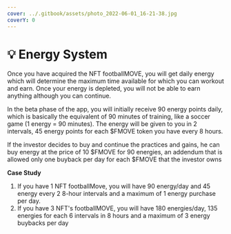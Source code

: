 ```yaml
---
cover: ../.gitbook/assets/photo_2022-06-01_16-21-38.jpg
coverY: 0
---
```


# 💡 Energy System

Once you have acquired the NFT footballMOVE, you will get daily energy which will determine the maximum time available for which you can workout and earn. Once your energy is depleted, you will not be able to earn anything although you can continue.

In the beta phase of the app, you will initially receive 90 energy points daily, which is basically the equivalent of 90 minutes of training, like a soccer game (1 energy = 90 minutes). The energy will be given to you in 2 intervals, 45 energy points for each $FMOVE token you have every 8 hours.

If the investor decides to buy and continue the practices and gains, he can buy energy at the price of 10 $FMOVE for 90 energies, an addendum that is allowed only one buyback per day for each $FMOVE that the investor owns

**Case Study**

1. If you have 1 NFT footballMove, you will have 90 energy/day and 45 energy every 2 8-hour intervals and a maximum of 1 energy purchase per day.
2. If you have 3 NFT's footballMOVE, you will have 180 energies/day, 135 energies for each 6 intervals in 8 hours and a maximum of 3 energy buybacks per day
